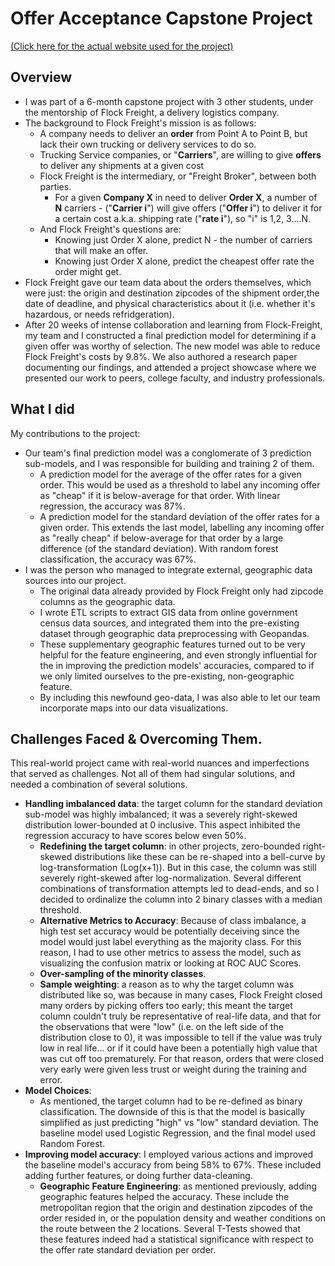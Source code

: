 # Offer Acceptance Capstone Project

[(Click here for the actual website used for the project)](https://radumanea23.github.io/UCSDFlockFreightCapstone/)

## Overview
* I was part of a 6-month capstone project with 3 other students, under the mentorship of Flock Freight, a delivery logistics company.
* The background to Flock Freight's mission is as follows:
  * A company needs to deliver an **order**  from Point A to Point B, but lack their own trucking or delivery services to do so.
  * Trucking Service companies, or "**Carriers**", are willing to give **offers** to deliver any shipments at a given cost
  * Flock Freight is the intermediary, or "Freight Broker", between both parties. 
    * For a given **Company X** in need to deliver **Order X**, a number of **N** carriers - ("**Carrier i**") will give offers ("**Offer i**") to deliver it for a certain cost a.k.a. shipping rate ("**rate i**"), so "i" is 1,2, 3....N.
  * And Flock Freight's questions are: 
    * Knowing just Order X alone, predict N - the number of carriers that will make an offer.
    * Knowing just Order X alone, predict the cheapest offer rate the order might get.
* Flock Freight gave our team data about the orders themselves, which were just: the origin and destination zipcodes of the shipment order,the date of deadline, and physical characteristics about it (i.e. whether it's hazardous, or needs refridgeration).
* After 20 weeks of intense collaboration and learning from Flock-Freight, my team and I constructed a final prediction model for determining if a given offer was worthy of selection. The new model was able to reduce Flock Freight's costs by 9.8%. We also authored a research paper documenting our findings, and attended a project showcase where we presented our work to peers, college faculty, and industry professionals.

## What I did
My contributions to the project:
* Our team's final prediction model was a conglomerate of 3 prediction sub-models, and I was responsible for building and training 2 of them.
  * A prediction model for the average of the offer rates for a given order. This would be used as a threshold to label any incoming offer as "cheap" if it is below-average for that order. With linear regression, the accuracy was 87%.
  * A prediction model for the standard deviation of the offer rates for a given order. This extends the last model, labelling any incoming offer as "really cheap" if below-average for that order by a large difference (of the standard deviation). With random forest classification, the accuracy was 67%.
* I was the person who managed to integrate external, geographic data sources into our project. 
  * The original data already provided by Flock Freight only had zipcode columns as the geographic data.
  * I wrote ETL scripts to extract GIS data from online government census data sources, and integrated them into the pre-existing dataset through geographic data preprocessing with Geopandas. 
  * These supplementary geographic features turned out to be very helpful for the feature engineering, and even strongly influential for the in improving the prediction models' accuracies, compared to if we only limited ourselves to the pre-existing, non-geographic feature.
  * By including this newfound geo-data, I was also able to let our team incorporate maps into our data visualizations.

## Challenges Faced & Overcoming Them.

This real-world project came with real-world nuances and imperfections that served as challenges. Not all of them had singular solutions, and needed a combination of several solutions.
* **Handling imbalanced data**: the target column for the standard deviation sub-model was highly imbalanced; it was a severely right-skewed distribution lower-bounded at 0 inclusive. This aspect inhibited the regression accuracy to have scores below even 50%.
  * **Redefining the target column**: in other projects, zero-bounded right-skewed distributions like these can be re-shaped into a bell-curve by log-transformation (Log(x+1)). But in this case, the column was still severely right-skewed after log-normalization. Several different combinations of transformation attempts led to dead-ends, and so I decided to ordinalize the column into 2 binary classes with a median threshold.
  * **Alternative Metrics to Accuracy**: Because of class imbalance, a high test set accuracy would be potentially deceiving since the model would just label everything as the majority class. For this reason, I had to use other metrics to assess the model, such as visualizing the confusion matrix or looking at ROC AUC Scores.
  * **Over-sampling of the minority classes**.
  * **Sample weighting**: a reason as to why the target column was distributed like so, was because in many cases, Flock Freight closed many orders by picking offers too early; this meant the target column couldn't truly be representative of real-life data, and that for the observations that were "low" (i.e. on the left side of the distribution close to 0), it was impossible to tell if the value was truly low in real life... or if it could have been a potentially high value that was cut off too prematurely. For that reason, orders that were closed very early were given less trust or weight during the training and error.
* **Model Choices**:
  * As mentioned, the target column had to be re-defined as binary classification. The downside of this is that the model is basically simplified as just predicting "high" vs "low" standard deviation. The baseline model used Logistic Regression, and the final model used Random Forest.
* **Improving model accuracy**:
I employed various actions and improved the baseline model's accuracy from being 58% to 67%. These included adding further features, or doing further data-cleaning.
  * **Geographic Feature Engineering**: as mentioned previously, adding geographic features helped the accuracy. These include the metropolitan region that the origin and destination zipcodes of the order resided in, or the population density and weather conditions on the route between the 2 locations. Several T-Tests showed that these features indeed had a statistical significance with respect to the offer rate standard deviation per order.
  
